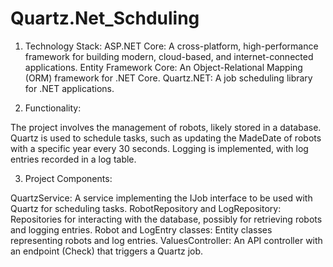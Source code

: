 # Quartz.Net_Schduling

1. Technology Stack:
ASP.NET Core: A cross-platform, high-performance framework for building modern, cloud-based, and internet-connected applications.
Entity Framework Core: An Object-Relational Mapping (ORM) framework for .NET Core.
Quartz.NET: A job scheduling library for .NET applications.


2. Functionality:

The project involves the management of robots, likely stored in a database.
Quartz is used to schedule tasks, such as updating the MadeDate of robots with a specific year every 30 seconds.
Logging is implemented, with log entries recorded in a log table.


3. Project Components:

QuartzService: A service implementing the IJob interface to be used with Quartz for scheduling tasks.
RobotRepository and LogRepository: Repositories for interacting with the database, possibly for retrieving robots and logging entries.
Robot and LogEntry classes: Entity classes representing robots and log entries.
ValuesController: An API controller with an endpoint (Check) that triggers a Quartz job.
